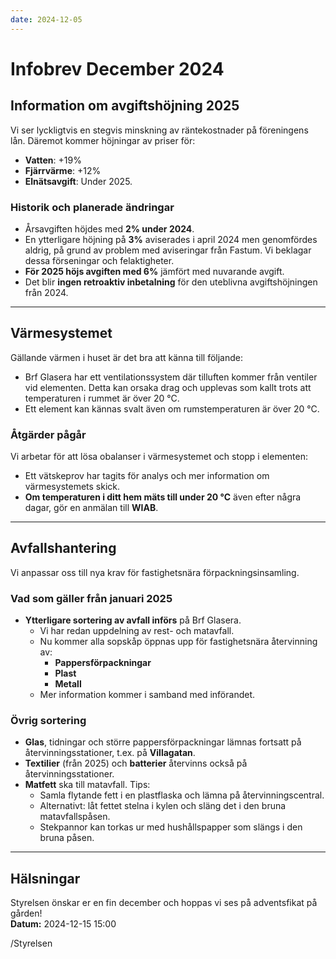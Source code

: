 ```yaml
---
date: 2024-12-05
---
```

# Infobrev December 2024

## Information om avgiftshöjning 2025

Vi ser lyckligtvis en stegvis minskning av räntekostnader på föreningens lån. Däremot kommer höjningar av priser för:

- **Vatten**: +19%
- **Fjärrvärme**: +12%
- **Elnätsavgift**: Under 2025.

### Historik och planerade ändringar

- Årsavgiften höjdes med **2% under 2024**.
- En ytterligare höjning på **3%** aviserades i april 2024 men genomfördes aldrig, på grund av problem med aviseringar från Fastum. Vi beklagar dessa förseningar och felaktigheter.
- **För 2025 höjs avgiften med 6%** jämfört med nuvarande avgift.
- Det blir **ingen retroaktiv inbetalning** för den uteblivna avgiftshöjningen från 2024.

---

## Värmesystemet

Gällande värmen i huset är det bra att känna till följande:

- Brf Glasera har ett ventilationssystem där tilluften kommer från ventiler vid elementen. Detta kan orsaka drag och upplevas som kallt trots att temperaturen i rummet är över 20 °C.
- Ett element kan kännas svalt även om rumstemperaturen är över 20 °C.

### Åtgärder pågår

Vi arbetar för att lösa obalanser i värmesystemet och stopp i elementen:

- Ett vätskeprov har tagits för analys och mer information om värmesystemets skick.
- **Om temperaturen i ditt hem mäts till under 20 °C** även efter några dagar, gör en anmälan till **WIAB**.

---

## Avfallshantering

Vi anpassar oss till nya krav för fastighetsnära förpackningsinsamling.

### Vad som gäller från januari 2025

- **Ytterligare sortering av avfall införs** på Brf Glasera.
  - Vi har redan uppdelning av rest- och matavfall.
  - Nu kommer alla sopskåp öppnas upp för fastighetsnära återvinning av:
    - **Pappersförpackningar**
    - **Plast**
    - **Metall**
  - Mer information kommer i samband med införandet.

### Övrig sortering

- **Glas**, tidningar och större pappersförpackningar lämnas fortsatt på återvinningsstationer, t.ex. på **Villagatan**.
- **Textilier** (från 2025) och **batterier** återvinns också på återvinningsstationer.
- **Matfett** ska till matavfall. Tips:
  - Samla flytande fett i en plastflaska och lämna på återvinningscentral.
  - Alternativt: låt fettet stelna i kylen och släng det i den bruna matavfallspåsen.
  - Stekpannor kan torkas ur med hushållspapper som slängs i den bruna påsen.

---

## Hälsningar

Styrelsen önskar er en fin december och hoppas vi ses på adventsfikat på gården!  
**Datum:** 2024-12-15 15:00

/Styrelsen
